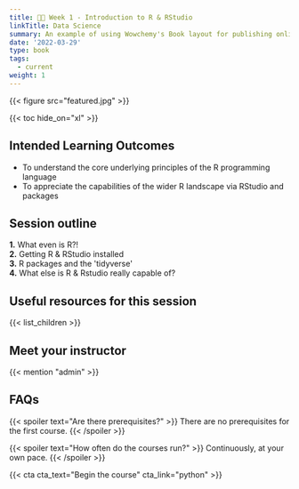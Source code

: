 ```yaml
---
title: 👩‍💻 Week 1 - Introduction to R & RStudio
linkTitle: Data Science
summary: An example of using Wowchemy's Book layout for publishing online courses.
date: '2022-03-29'
type: book
tags:
  - current
weight: 1
---
```


{{< figure src="featured.jpg" >}}

{{< toc hide_on="xl" >}}

## Intended Learning Outcomes

- To understand the core underlying principles of the R programming language
- To appreciate the capabilities of the wider R landscape via RStudio and packages

## Session outline

**1.**  What even is R?!  
**2.**  Getting R & RStudio installed  
**3.**  R packages and the 'tidyverse'  
**4.**  What else is R & Rstudio really capable of?  

## Useful resources for this session

{{< list_children >}}

## Meet your instructor

{{< mention "admin" >}}

## FAQs

{{< spoiler text="Are there prerequisites?" >}}
There are no prerequisites for the first course.
{{< /spoiler >}}

{{< spoiler text="How often do the courses run?" >}}
Continuously, at your own pace.
{{< /spoiler >}}

{{< cta cta_text="Begin the course" cta_link="python" >}}
